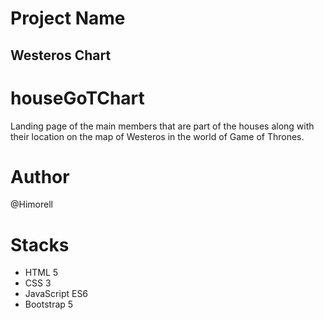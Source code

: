 # Project Name
## Westeros Chart

# houseGoTChart
Landing page of the main members that are part of the houses along with their location on the map of Westeros in the world of Game of Thrones.

# Author
@Himorell

# Stacks
- HTML 5
- CSS 3
- JavaScript ES6
- Bootstrap 5

